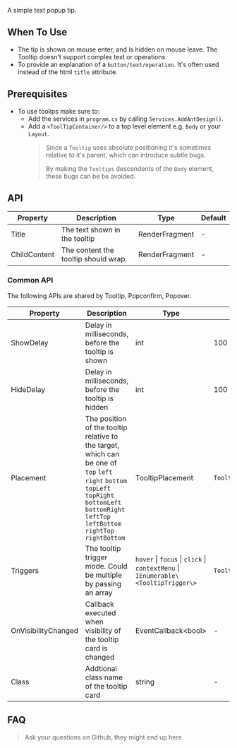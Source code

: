 ﻿A simple text popup tip.

## When To Use
- The tip is shown on mouse enter, and is hidden on mouse leave. The Tooltip doesn't support complex text or operations.
- To provide an explanation of a `button/text/operation`. It's often used instead of the html `title` attribute.

## Prerequisites
- To use toolips make sure to:
	- Add the services in `program.cs` by calling `Services.AddAntDesign()`.
	- Add a `<ToolTipContainer/>` to a top level element e.g. `Body` or your `Layout`.
		> Since a `Tooltip` uses absolute positioning it's sometimes relative to it's parent, which can introduce subtle bugs.
		> 
		> By making the `Tooltips` descendents of the `Body` element, these bugs can be be avoided.

## API

| Property | Description                   | Type                               | Default |
| -------- | ----------------------------- | ---------------------------------- | ------- |
| Title    | The text shown in the tooltip | RenderFragment                     | -       |
| ChildContent | The content the tooltip should wrap.  | RenderFragment         | -       |

### Common API

The following APIs are shared by Tooltip, Popconfirm, Popover.

| Property | Description | Type | Default |
| --- | --- | --- | --- |
| ShowDelay | Delay in milliseconds, before the tooltip is shown | int | 100 |
| HideDelay | Delay in milliseconds, before the tooltip is hidden | int | 100 |
| Placement | The position of the tooltip relative to the target, which can be one of `top` `left` `right` `bottom` `topLeft` `topRight` `bottomLeft` `bottomRight` `leftTop` `leftBottom` `rightTop` `rightBottom` | TooltipPlacement | `TooltipPlacement.Top` |
| Triggers  | The tooltip trigger mode. Could be multiple by passing an array | `hover` \| `focus` \| `click` \| `contextMenu` \| `IEnumerable\<TooltipTrigger\>` | `TooltipTrigger.Hover` |
| OnVisibilityChanged | Callback executed when visibility of the tooltip card is changed | EventCallback\<bool\> | - |
| Class | Addtional class name of the tooltip card | string | - |

## FAQ
> Ask your questions on Github, they might end up here.
